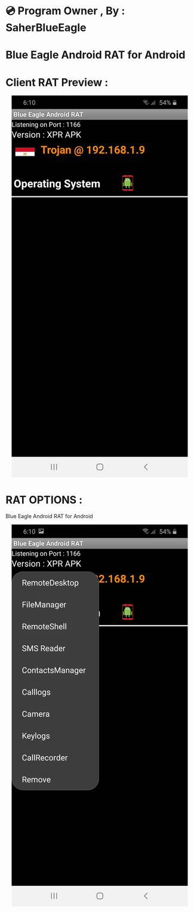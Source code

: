 # 💿 Program Owner , By : SaherBlueEagle
# Blue Eagle Android RAT for Android
# Client RAT Preview : 
<p align="center">
<img src="https://raw.githubusercontent.com/SaherBlueEagle/Android_RAT_APK_Version/main/Preview.jpg" ><br>

</p>

# RAT OPTIONS : 
Blue Eagle Android RAT for Android
<p align="center">
<img src="https://raw.githubusercontent.com/SaherBlueEagle/Android_RAT_APK_Version/main/Options%20Preview.jpg" ><br>

</p>
